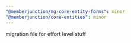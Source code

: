 ```yaml
---
"@memberjunction/ng-core-entity-forms": minor
"@memberjunction/core-entities": minor
---
```


migration file for effort level stuff
